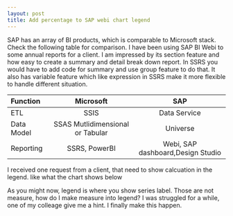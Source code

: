 ```yaml
---
layout: post
title: Add percentage to SAP webi chart legend
---
```


SAP has an array of BI products, which is comparable to Microsoft stack. Check the following table for comparison.
I have been using SAP BI Webi to some annual reports for a client. I am impressed by its section feature and how easy to create a summary and detail break down report. In SSRS you would have to add code for summary and use group feature to do that.  It also has variable feature which like expression in SSRS make it more flexible to handle different situation.

| Function      | Microsoft     | SAP  |
| :-------------|:-------------:|:---------:|
| ETL           | SSIS | Data Service |
| Data Model     |SSAS Mutlidimensional or Tabular     |  Universe |
| Reporting |SSRS, PowerBI      |  Webi, SAP dashboard,Design Studio |

I received one request from a client, that need to show calcuation in the legend. like what the chart shows below 



As you might now, legend is where you show series label. Those are not measure, how do I make measure into legend? I was struggled for a while, one of my colleage give me a hint. I finally make this happen.


